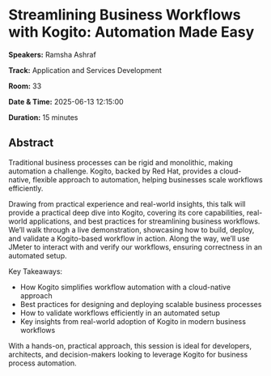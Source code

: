 # Streamlining Business Workflows with Kogito: Automation Made Easy

**Speakers:** Ramsha Ashraf
                    
**Track:** Application and Services Development
                    
**Room:** 33
                    
**Date & Time:** 2025-06-13 12:15:00
                    
**Duration:** 15 minutes
                    
## Abstract
                    
Traditional business processes can be rigid and monolithic, making automation a challenge. Kogito, backed by Red Hat, provides a cloud-native, flexible approach to automation, helping businesses scale workflows efficiently.

Drawing from practical experience and real-world insights, this talk will provide a practical deep dive into Kogito, covering its core capabilities, real-world applications, and best practices for streamlining business workflows. We’ll walk through a live demonstration, showcasing how to build, deploy, and validate a Kogito-based workflow in action. Along the way, we’ll use JMeter to interact with and verify our workflows, ensuring correctness in an automated setup.

Key Takeaways:
- How Kogito simplifies workflow automation with a cloud-native approach
- Best practices for designing and deploying scalable business processes
- How to validate workflows efficiently in an automated setup
- Key insights from real-world adoption of Kogito in modern business workflows

With a hands-on, practical approach, this session is ideal for developers, architects, and decision-makers looking to leverage Kogito for business process automation.
